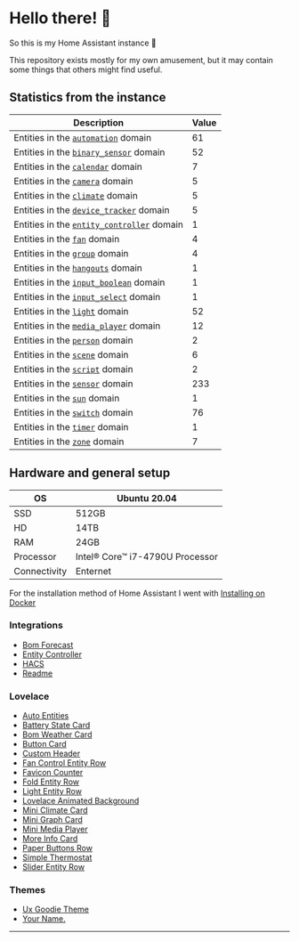 # Hello there! 👋

So this is my Home Assistant instance 🎉

This repository exists mostly for my own amusement, but it may contain some things that others might find useful.

## Statistics from the instance

Description | Value
-- | --
Entities in the [`automation`](https://www.home-assistant.io/components/automation) domain | 61
Entities in the [`binary_sensor`](https://www.home-assistant.io/components/binary_sensor) domain | 52
Entities in the [`calendar`](https://www.home-assistant.io/components/calendar) domain | 7
Entities in the [`camera`](https://www.home-assistant.io/components/camera) domain | 5
Entities in the [`climate`](https://www.home-assistant.io/components/climate) domain | 5
Entities in the [`device_tracker`](https://www.home-assistant.io/components/device_tracker) domain | 5
Entities in the [`entity_controller`](https://www.home-assistant.io/components/entity_controller) domain | 1
Entities in the [`fan`](https://www.home-assistant.io/components/fan) domain | 4
Entities in the [`group`](https://www.home-assistant.io/components/group) domain | 4
Entities in the [`hangouts`](https://www.home-assistant.io/components/hangouts) domain | 1
Entities in the [`input_boolean`](https://www.home-assistant.io/components/input_boolean) domain | 1
Entities in the [`input_select`](https://www.home-assistant.io/components/input_select) domain | 1
Entities in the [`light`](https://www.home-assistant.io/components/light) domain | 52
Entities in the [`media_player`](https://www.home-assistant.io/components/media_player) domain | 12
Entities in the [`person`](https://www.home-assistant.io/components/person) domain | 2
Entities in the [`scene`](https://www.home-assistant.io/components/scene) domain | 6
Entities in the [`script`](https://www.home-assistant.io/components/script) domain | 2
Entities in the [`sensor`](https://www.home-assistant.io/components/sensor) domain | 233
Entities in the [`sun`](https://www.home-assistant.io/components/sun) domain | 1
Entities in the [`switch`](https://www.home-assistant.io/components/switch) domain | 76
Entities in the [`timer`](https://www.home-assistant.io/components/timer) domain | 1
Entities in the [`zone`](https://www.home-assistant.io/components/zone) domain | 7

## Hardware and general setup

OS | Ubuntu 20.04
-- | --
SSD | 512GB
HD  | 14TB
RAM | 24GB
Processor | Intel® Core™ i7-4790U Processor
Connectivity | Enternet

For the installation method of Home Assistant I went with [Installing on Docker](https://www.home-assistant.io/docs/installation/docker/)

### Integrations
- [Bom Forecast](https://github.com/DavidFW1960/bom_forecast)
- [Entity Controller](https://github.com/danobot/entity-controller)
- [HACS](https://github.com/hacs/integration)
- [Readme](https://github.com/custom-components/readme)

### Lovelace
- [Auto Entities](https://github.com/thomasloven/lovelace-auto-entities)
- [Battery State Card](https://github.com/maxwroc/battery-state-card)
- [Bom Weather Card](https://github.com/DavidFW1960/bom-weather-card)
- [Button Card](https://github.com/custom-cards/button-card)
- [Custom Header](https://github.com/maykar/custom-header)
- [Fan Control Entity Row](https://github.com/finity69x2/fan-control-entity-row)
- [Favicon Counter](https://github.com/custom-cards/favicon-counter)
- [Fold Entity Row](https://github.com/thomasloven/lovelace-fold-entity-row)
- [Light Entity Row](https://github.com/custom-cards/light-entity-row)
- [Lovelace Animated Background](https://github.com/Villhellm/lovelace-animated-background)
- [Mini Climate Card](https://github.com/artem-sedykh/mini-climate-card)
- [Mini Graph Card](https://github.com/kalkih/mini-graph-card)
- [Mini Media Player](https://github.com/kalkih/mini-media-player)
- [More Info Card](https://github.com/thomasloven/lovelace-more-info-card)
- [Paper Buttons Row](https://github.com/jcwillox/lovelace-paper-buttons-row)
- [Simple Thermostat](https://github.com/nervetattoo/simple-thermostat)
- [Slider Entity Row](https://github.com/thomasloven/lovelace-slider-entity-row)

### Themes
- [Ux Goodie Theme](https://github.com/fi-sch/ux_goodie_theme)
- [Your Name.](https://github.com/Nihvel/your_name)
***